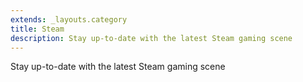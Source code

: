 ```yaml
---
extends: _layouts.category
title: Steam
description: Stay up-to-date with the latest Steam gaming scene
---
```


Stay up-to-date with the latest Steam gaming scene